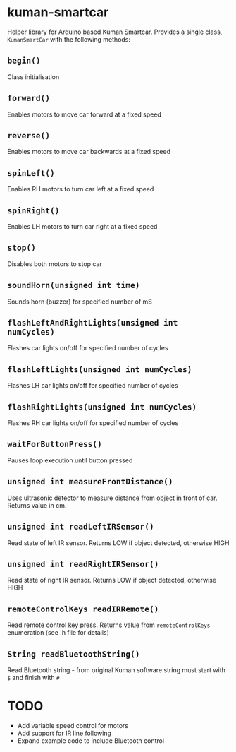 # kuman-smartcar
Helper library for Arduino based Kuman Smartcar.  Provides a single class, `KumanSmartCar` with the following methods:

## `begin()`
Class initialisation

##  `forward()`
Enables motors to move car forward at a fixed speed 

##  `reverse()`
Enables motors to move car backwards at a fixed speed 

##  `spinLeft()`
Enables RH motors to turn car left at a fixed speed

##  `spinRight()`
Enables LH motors to turn car right at a fixed speed

## `stop()`
Disables both motors to stop car

## `soundHorn(unsigned int time)`
Sounds horn (buzzer) for specified number of mS

## `flashLeftAndRightLights(unsigned int numCycles)`
Flashes car lights on/off for specified number of cycles

## `flashLeftLights(unsigned int numCycles)`
Flashes LH car lights on/off for specified number of cycles

## `flashRightLights(unsigned int numCycles)`
Flashes RH car lights on/off for specified number of cycles

## `waitForButtonPress()`
Pauses loop execution until button pressed

## `unsigned int measureFrontDistance()`
Uses ultrasonic detector to measure distance from object in front of car.
Returns value in cm.

## `unsigned int readLeftIRSensor()`
Read state of left IR sensor.
Returns LOW if object detected, otherwise HIGH

## `unsigned int readRightIRSensor()`
Read state of right IR sensor.
Returns LOW if object detected, otherwise HIGH
  
## `remoteControlKeys readIRRemote()`
Read remote control key press.
Returns value from `remoteControlKeys` enumeration (see .h file for details)

## `String readBluetoothString()`
Read Bluetooth string - from original Kuman software string must start with `$` and finish with `#`

# TODO
* Add variable speed control for motors
* Add support for IR line following
* Expand example code to include Bluetooth control
